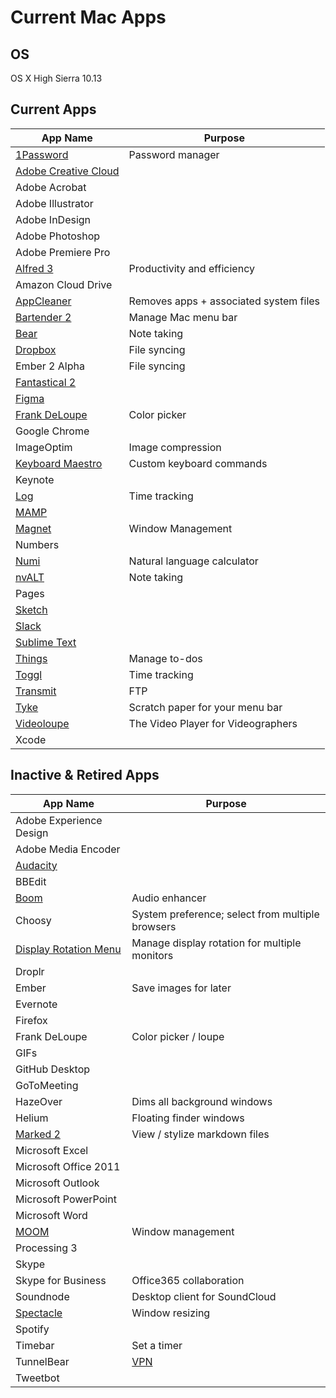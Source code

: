 # Current Mac Apps

## OS
OS X High Sierra 10.13

## Current Apps
| App Name | Purpose |
| -------- | ------- |
| [1Password](https://1password.com/downloads/) | Password manager |
| [Adobe Creative Cloud](https://www.adobe.com/creativecloud.html) | |
| Adobe Acrobat | |
| Adobe Illustrator | |
| Adobe InDesign | |
| Adobe Photoshop | |
| Adobe Premiere Pro | |
| [Alfred 3](https://www.alfredapp.com) | Productivity and efficiency |
| Amazon Cloud Drive | |
| [AppCleaner](https://freemacsoft.net/appcleaner/) | Removes apps + associated system files |
| [Bartender 2](https://www.macbartender.com) | Manage Mac menu bar |
| [Bear](http://www.bear-writer.com) | Note taking |
| [Dropbox](https://www.dropbox.com) | File syncing |
| Ember 2 Alpha | File syncing |
| [Fantastical 2](https://flexibits.com/fantastical) | |
| [Figma](https://www.figma.com/downloads/) | |
| [Frank DeLoupe](http://www.jumpzero.com/frank/) | Color picker |
| Google Chrome | |
| ImageOptim | Image compression |
| [Keyboard Maestro](https://www.keyboardmaestro.com/) | Custom keyboard commands |
| Keynote | |
| [Log](https://joshavanier.itch.io/log) | Time tracking |
| [MAMP](https://www.mamp.info/en/downloads/) | |
| [Magnet](https://itunes.apple.com/us/app/magnet/id441258766?mt=12) | Window Management |
| Numbers | |
| [Numi](http://numi.io) | Natural language calculator |
| [nvALT](http://brettterpstra.com/projects/nvalt/) | Note taking |
| Pages | |
| [Sketch](https://www.sketchapp.com) | |
| [Slack](https://slack.com/) | |
| [Sublime Text](https://www.sublimetext.com) | |
| [Things](https://culturedcode.com/things/) | Manage to-dos |
| [Toggl](https://toggl.com) | Time tracking |
| [Transmit](https://panic.com/transmit/) | FTP |
| [Tyke](http://tyke.io) | Scratch paper for your menu bar |
| [Videoloupe](https://www.videoloupe.com) | The Video Player for Videographers |
| Xcode | |

## Inactive & Retired Apps
| App Name | Purpose |
| -------- | ------- |
| Adobe Experience Design | |
| Adobe Media Encoder | |
| [Audacity](http://www.audacityteam.org/download/mac/) | |
| BBEdit | |
| [Boom](http://www.globaldelight.com/boom/index.php) | Audio enhancer |
| Choosy | System preference; select from multiple browsers |
| [Display Rotation Menu](http://www.magesw.com/displayrotation/) | Manage display rotation for multiple monitors |
| Droplr | |
| Ember | Save images for later |
| Evernote | |
| Firefox | |
| Frank DeLoupe | Color picker / loupe |
| GIFs | |
| GitHub Desktop | |
| GoToMeeting | |
| HazeOver | Dims all background windows |
| Helium | Floating finder windows |
| [Marked 2](http://marked2app.com) | View / stylize markdown files |
| Microsoft Excel | |
| Microsoft Office 2011 | |
| Microsoft Outlook | |
| Microsoft PowerPoint | |
| Microsoft Word | |
| [MOOM](https://manytricks.com/moo) | Window management |
| Processing 3 | |
| Skype | |
| Skype for Business | Office365 collaboration |
| Soundnode | Desktop client for SoundCloud |
| [Spectacle](https://www.spectacleapp.com) | Window resizing |
| Spotify | |
| Timebar | Set a timer |
| TunnelBear | [VPN](https://www.tunnelbear.com/apps/mac?ref=producthunt) |
| Tweetbot | |
